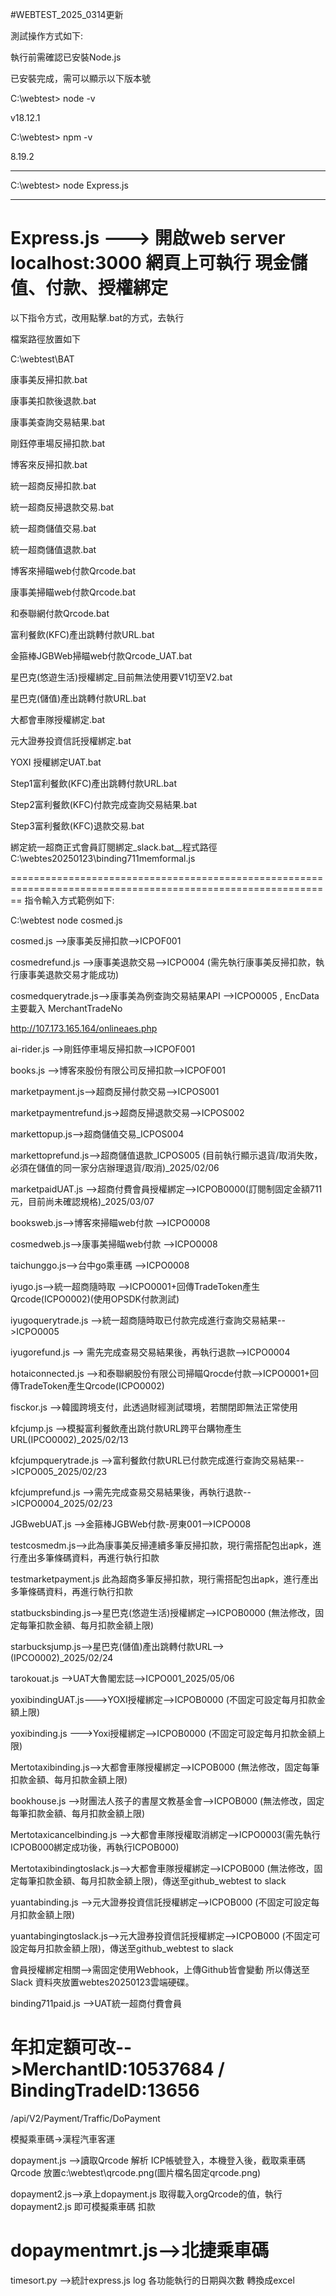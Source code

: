 #WEBTEST_2025_0314更新

測試操作方式如下:

執行前需確認已安裝Node.js

已安裝完成，需可以顯示以下版本號

C:\webtest> node -v

v18.12.1

C:\webtest> npm -v

8.19.2

******************************
C:\webtest> node Express.js
******************************
Express.js ---> 開啟web server localhost:3000 網頁上可執行 現金儲值、付款、授權綁定
==============================================================================================================================================================
以下指令方式，改用點擊.bat的方式，去執行

檔案路徑放置如下

C:\webtest\BAT

康事美反掃扣款.bat

康事美扣款後退款.bat

康事美查詢交易結果.bat

剛鈺停車場反掃扣款.bat

博客來反掃扣款.bat

統一超商反掃扣款.bat

統一超商反掃退款交易.bat

統一超商儲值交易.bat

統一超商儲值退款.bat

博客來掃瞄web付款Qrcode.bat

康事美掃瞄web付款Qrcode.bat

和泰聯網付款Qrcode.bat

富利餐飲(KFC)產出跳轉付款URL.bat

金箍棒JGBWeb掃瞄web付款Qrcode_UAT.bat

星巴克(悠遊生活)授權綁定_目前無法使用要V1切至V2.bat

星巴克(儲值)產出跳轉付款URL.bat

大都會車隊授權綁定.bat

元大證券投資信託授權綁定.bat

YOXI 授權綁定UAT.bat

Step1富利餐飲(KFC)產出跳轉付款URL.bat 

Step2富利餐飲(KFC)付款完成查詢交易結果.bat

Step3富利餐飲(KFC)退款交易.bat

綁定統一超商正式會員訂閱綁定_slack.bat__程式路徑C:\webtes20250123\binding711memformal.js

==============================================================================================================
指令輸入方式範例如下:

C:\webtest node cosmed.js 

cosmed.js -->康事美反掃扣款-->ICPOF001

cosmedrefund.js -->康事美退款交易-->ICPO004 (需先執行康事美反掃扣款，執行康事美退款交易才能成功)

cosmedquerytrade.js-->康事美為例查詢交易結果API -->ICPO0005 , EncData主要載入 MerchantTradeNo

http://107.173.165.164/onlineaes.php

ai-rider.js -->剛鈺停車場反掃扣款-->ICPOF001

books.js -->博客來股份有限公司反掃扣款-->ICPOF001

marketpayment.js-->超商反掃付款交易-->ICPOS001

marketpaymentrefund.js->超商反掃退款交易-->ICPOS002

markettopup.js-->超商儲值交易_ICPOS004

markettoprefund.js-->超商儲值退款_ICPOS005 (目前執行顯示退貨/取消失敗，必須在儲值的同一家分店辦理退貨/取消)_2025/02/06

marketpaidUAT.js -->超商付費會員授權綁定-->ICPOB0000(訂閱制固定金額711元，目前尚未確認規格)_2025/03/07

booksweb.js-->博客來掃瞄web付款 -->ICPO0008

cosmedweb.js-->康事美掃瞄web付款 -->ICPO0008

taichunggo.js-->台中go乘車碼 -->ICPO0008

iyugo.js-->統一超商隨時取 -->ICPO0001+回傳TradeToken產生Qrcode(ICPO0002)(使用OPSDK付款測試)

iyugoquerytrade.js -->統一超商隨時取已付款完成進行查詢交易結果-->ICPO0005

iyugorefund.js --> 需先完成查易交易結果後，再執行退款-->ICPO0004

hotaiconnected.js -->和泰聯網股份有限公司掃瞄Qrocde付款-->ICPO0001+回傳TradeToken產生Qrcode(ICPO0002)

fisckor.js        -->韓國跨境支付，此透過財經測試環境，若關閉即無法正常使用

kfcjump.js -->模擬富利餐飲產出跳付款URL跨平台購物產生URL(IPCO0002)_2025/02/13

kfcjumpquerytrade.js -->富利餐飲付款URL已付款完成進行查詢交易結果-->ICPO005_2025/02/23

kfcjumprefund.js -->需先完成查易交易結果後，再執行退款-->ICPO0004_2025/02/23

JGBwebUAT.js -->金箍棒JGBWeb付款-房東001-->ICPO008

testcosmedm.js-->此為康事美反掃連續多筆反掃扣款，現行需搭配包出apk，進行產出多筆條碼資料，再進行執行扣款

testmarketpayment.js 此為超商多筆反掃扣款，現行需搭配包出apk，進行產出多筆條碼資料，再進行執行扣款

statbucksbinding.js-->星巴克(悠遊生活)授權綁定-->ICPOB0000 (無法修改，固定每筆扣款金額、每月扣款金額上限)

starbucksjump.js-->星巴克(儲值)產出跳轉付款URL-->(IPCO0002)_2025/02/24

tarokouat.js -->UAT大魯閣宏誌-->ICPO001_2025/05/06

yoxibindingUAT.js--->YOXI授權綁定-->ICPOB0000 (不固定可設定每月扣款金額上限)

yoxibinding.js --->Yoxi授權綁定-->ICPOB0000 (不固定可設定每月扣款金額上限)

Mertotaxibinding.js-->大都會車隊授權綁定-->ICPOB000 (無法修改，固定每筆扣款金額、每月扣款金額上限)

bookhouse.js -->財團法人孩子的書屋文教基金會-->ICPOB000 (無法修改，固定每筆扣款金額、每月扣款金額上限)

Mertotaxicancelbinding.js -->大都會車隊授權取消綁定-->ICPO0003(需先執行ICPOB000綁定成功後，再執行ICPOB000) 

Mertotaxibindingtoslack.js-->大都會車隊授權綁定-->ICPOB000 (無法修改，固定每筆扣款金額、每月扣款金額上限)，傳送至github_webtest to slack

yuantabinding.js -->元大證券投資信託授權綁定-->ICPOB000 (不固定可設定每月扣款金額上限)

yuantabingingtoslack.js-->元大證券投資信託授權綁定-->ICPOB000 (不固定可設定每月扣款金額上限)，傳送至github_webtest to slack

會員授權綁定相關-->需固定使用Webhook，上傳Github皆會變動 所以傳送至Slack 資料夾放置webtes20250123雲端硬碟。

binding711paid.js -->UAT統一超商付費會員

年扣定額可改-->MerchantID:10537684 /  BindingTradeID:13656
=============================================================================================================
/api/V2/Payment/Traffic/DoPayment

模擬乘車碼->漢程汽車客運

dopayment.js -->讀取Qrcode 解析 ICP帳號登入，本機登入後，截取乘車碼Qrcode 放置c:\webtest\qrcode.png(圖片檔名固定qrcode.png)

dopayment2.js-->承上dopayment.js 取得載入orgQrcode的值，執行dopayment2.js 即可模擬乘車碼 扣款

dopaymentmrt.js-->北捷乘車碼
==================================================================================================================
timesort.py -->統計express.js log 各功能執行的日期與次數 轉換成excel